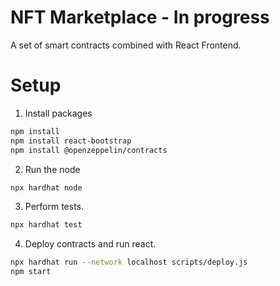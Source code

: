 # NFT Marketplace - In progress

A set of smart contracts combined with React Frontend.

# Setup
1. Install packages
```bash
npm install
npm install react-bootstrap
npm install @openzeppelin/contracts
```
2. Run the node
```bash
npx hardhat node
```
3. Perform tests.
```bash
npx hardhat test
```
4. Deploy contracts and run react.
```bash
npx hardhat run --network localhost scripts/deploy.js
npm start
```

